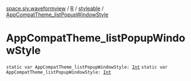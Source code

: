 [space.siy.waveformview](../../index.md) / [R](../index.md) / [styleable](index.md) / [AppCompatTheme_listPopupWindowStyle](./-app-compat-theme_list-popup-window-style.md)

# AppCompatTheme_listPopupWindowStyle

`static var AppCompatTheme_listPopupWindowStyle: `[`Int`](https://kotlinlang.org/api/latest/jvm/stdlib/kotlin/-int/index.html)
`static var AppCompatTheme_listPopupWindowStyle: `[`Int`](https://kotlinlang.org/api/latest/jvm/stdlib/kotlin/-int/index.html)